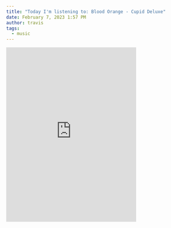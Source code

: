 ```yaml
---
title: "Today I'm listening to: Blood Orange - Cupid Deluxe"
date: February 7, 2023 1:57 PM
author: travis
tags:
  - music
---
```

<iframe style="border: 0; width: 350px; height: 470px;" src="https://bandcamp.com/EmbeddedPlayer/album=1460603642/size=large/bgcol=ffffff/linkcol=0687f5/tracklist=false/transparent=true/" seamless><a href="https://bloodorangenyc.bandcamp.com/album/cupid-deluxe">Cupid Deluxe by Blood Orange</a></iframe>